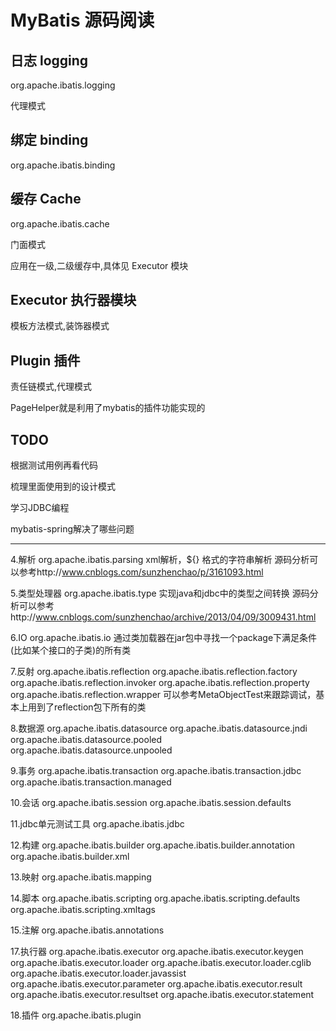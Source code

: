 ﻿# MyBatis 源码阅读


## 日志 logging

org.apache.ibatis.logging

代理模式

## 绑定 binding

org.apache.ibatis.binding

## 缓存 Cache

org.apache.ibatis.cache

门面模式 

应用在一级,二级缓存中,具体见 Executor 模块

## Executor  执行器模块

模板方法模式,装饰器模式

## Plugin 插件

责任链模式,代理模式

PageHelper就是利用了mybatis的插件功能实现的










## TODO 

根据测试用例再看代码

梳理里面使用到的设计模式


学习JDBC编程

mybatis-spring解决了哪些问题



---




4.解析
org.apache.ibatis.parsing
xml解析，${} 格式的字符串解析
源码分析可以参考http://www.cnblogs.com/sunzhenchao/p/3161093.html

5.类型处理器
org.apache.ibatis.type
实现java和jdbc中的类型之间转换
源码分析可以参考http://www.cnblogs.com/sunzhenchao/archive/2013/04/09/3009431.html

6.IO
org.apache.ibatis.io
通过类加载器在jar包中寻找一个package下满足条件(比如某个接口的子类)的所有类

7.反射
org.apache.ibatis.reflection
org.apache.ibatis.reflection.factory
org.apache.ibatis.reflection.invoker
org.apache.ibatis.reflection.property
org.apache.ibatis.reflection.wrapper
可以参考MetaObjectTest来跟踪调试，基本上用到了reflection包下所有的类

8.数据源
org.apache.ibatis.datasource
org.apache.ibatis.datasource.jndi
org.apache.ibatis.datasource.pooled
org.apache.ibatis.datasource.unpooled

9.事务
org.apache.ibatis.transaction
org.apache.ibatis.transaction.jdbc
org.apache.ibatis.transaction.managed

10.会话
org.apache.ibatis.session
org.apache.ibatis.session.defaults

11.jdbc单元测试工具
org.apache.ibatis.jdbc

12.构建
org.apache.ibatis.builder
org.apache.ibatis.builder.annotation
org.apache.ibatis.builder.xml

13.映射
org.apache.ibatis.mapping

14.脚本
org.apache.ibatis.scripting
org.apache.ibatis.scripting.defaults
org.apache.ibatis.scripting.xmltags

15.注解
org.apache.ibatis.annotations



17.执行器
org.apache.ibatis.executor
org.apache.ibatis.executor.keygen
org.apache.ibatis.executor.loader
org.apache.ibatis.executor.loader.cglib
org.apache.ibatis.executor.loader.javassist
org.apache.ibatis.executor.parameter
org.apache.ibatis.executor.result
org.apache.ibatis.executor.resultset
org.apache.ibatis.executor.statement

18.插件
org.apache.ibatis.plugin


